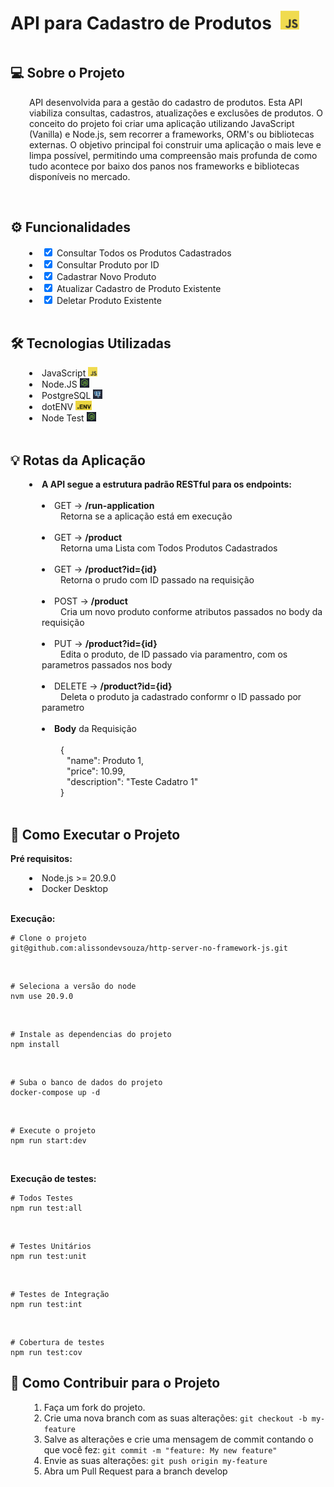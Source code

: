 <div style="display: inline-block;">
    <h1 style="display: inline-block; margin-right: 10px">
        API para Cadastro de Produtos
    </h1> 
    <img src="./Shared/pictures/javascript.png" 
        height="30" 
        style="display: inline-block;">
</div>

</br>

<h2> 💻 Sobre o Projeto </h2>

<p style="margin-left: 30px;">
    API desenvolvida para a gestão do cadastro de produtos. Esta API viabiliza consultas, cadastros, atualizações e exclusões de produtos. O conceito do projeto foi criar uma aplicação utilizando JavaScript (Vanilla) e Node.js, sem recorrer a frameworks, ORM's ou bibliotecas externas. O objetivo principal foi construir uma aplicação o mais leve e limpa possível, permitindo uma compreensão mais profunda de como tudo acontece por baixo dos panos nos frameworks e bibliotecas disponíveis no mercado.
</p>

</br>

<h2> ⚙️ Funcionalidades </h2>
    <div style="margin-left: 30px;">
        <li>
            <input type="checkbox" checked> Consultar Todos os Produtos Cadastrados
        </li>
        <li>
            <input type="checkbox" checked> Consultar Produto por ID
        </li>
        <li>
            <input type="checkbox" checked> Cadastrar Novo Produto
        </li>
        <li>
            <input type="checkbox" checked> Atualizar Cadastro de Produto Existente
        </li>
        <li>
            <input type="checkbox" checked> Deletar Produto Existente
        </li>
    </div>

</br>

<h2> 🛠 Tecnologias Utilizadas</h2>
    <div style="margin-left: 30px;">
        <li>
            JavaScript
            <img src="./Shared/pictures/javascript.png" height="15">
        </li>
        <li>
            Node.JS
            <img src="./Shared/pictures/nodejs.png" height="15">
        </li>
        <li>
            PostgreSQL
            <img src="./Shared/pictures/postgres.png" height="15">
        </li>
        <li>
            dotENV
            <img src="./Shared/pictures/dotenv.png" height="15">
        </li>
        <li>
            Node Test
            <img src="./Shared/pictures/nodejs.png" height="15">
        </li>
    </div>

</br>

<h2>💡 Rotas da Aplicação </h2>

<li style="margin-left: 30px;">
    <strong>
        A API segue a estrutura padrão RESTful para os endpoints:
    </strong>
</li>

</br>

<div style="margin-left: 50px;">
    <li>
        <span> 
            GET -> <strong>/run-application</strong>
        </span> </br>
        <span style="margin-left: 30px"> 
            Retorna se a aplicação está em execução
        </span>
    </li>
    </br>
    <li>
        <span> 
            GET -> <strong>/product</strong>
        </span> </br>
        <span style="margin-left: 30px"> 
            Retorna uma Lista com Todos Produtos Cadastrados
        </span>
    </li>
    </br>
    <li>
        <span>
            GET -> <strong>/product?id={id}</strong>
        </span> </br>
        <span style="margin-left: 30px">
            Retorna o prudo com ID passado na requisição
        </span>
    </li>
    </br>
    <li>
        <span>
            POST -> <strong>/product</strong>
        </span></br>
        <span style="margin-left: 30px">
            Cria um novo produto conforme atributos passados no body da requisição
        </span>
    </li>
    </br>
    <li>
        <span>
            PUT -> <strong>/product?id={id}</strong>
        </span></br>
        <span style="margin-left: 30px">
            Edita o produto, de ID passado via paramentro, com os parametros passados nos body
        </span>
    </li>
    </br>
    <li>
        <span>
            DELETE -> <strong>/product?id={id}</strong>
        </span></br>
        <span style="margin-left: 30px">
            Deleta o produto ja cadastrado conformr o ID passado por parametro
        </span>
    </li>
    </br>
    <li>
        <span>
            <strong>Body</strong> da Requisição
        </span></br></br>
        <span>
            <span style="margin-left: 30px">{</span> </br>
                <span style="margin-left: 40px">
                    "name": Produto 1, 
                </span> </br>
                <span style="margin-left: 40px">
                    "price": 10.99,
                </span></br>
                <span style="margin-left: 40px">
                    "description": "Teste Cadatro 1"
                </span></br>
            <span style="margin-left: 30px">}</span>
        </span>
    </li>
</div>

</br>

<h2> 🚀 Como Executar o Projeto</h2>

<span> <strong> Pré requisitos: </strong> </span>

<div style="margin-left: 30px;">
    <li>Node.js >= 20.9.0</li>
    <li>Docker Desktop</li>
</div>

</br>

<span> <strong>Execução:</strong> </span></br>

~~~
# Clone o projeto
git@github.com:alissondevsouza/http-server-no-framework-js.git
~~~

</br>

~~~
# Seleciona a versão do node
nvm use 20.9.0
~~~

</br>

~~~
# Instale as dependencias do projeto
npm install
~~~

</br>

~~~~
# Suba o banco de dados do projeto
docker-compose up -d
~~~~

</br>

~~~
# Execute o projeto
npm run start:dev
~~~

</br>

<span> <strong>Execução de testes:</strong> </span></br>

~~~
# Todos Testes
npm run test:all
~~~

</br>

~~~
# Testes Unitários
npm run test:unit
~~~

</br>

~~~
# Testes de Integração
npm run test:int
~~~

</br>

~~~
# Cobertura de testes
npm run test:cov
~~~

<h2> 💪 Como Contribuir para o Projeto </h2>

<div style="margin-left: 30px;">
    <ol>
        <li>Faça um fork do projeto.</li>
        <li>Crie uma nova branch com as suas alterações:
        <code>git checkout -b my-feature</code></li>
        <li>Salve as alterações e crie uma mensagem de commit contando o que você fez:
        <code>git commit -m "feature: My new feature"</code></li>
        <li>Envie as suas alterações:
        <code>git push origin my-feature</code></li>
        <li>Abra um Pull Request para a branch develop</li>
    </ol>
</div>


